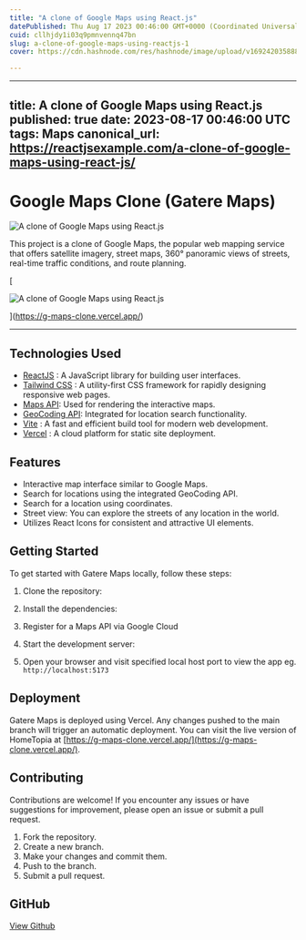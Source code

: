 ```yaml
---
title: "A clone of Google Maps using React.js"
datePublished: Thu Aug 17 2023 00:46:00 GMT+0000 (Coordinated Universal Time)
cuid: cllhjdy1i03q9pmnvennq47bn
slug: a-clone-of-google-maps-using-reactjs-1
cover: https://cdn.hashnode.com/res/hashnode/image/upload/v1692420358883/039faec4-9d66-42a0-b593-41eaf1b976d7.jpeg

---
```


---
title: A clone of Google Maps using React.js
published: true
date: 2023-08-17 00:46:00 UTC
tags: Maps
canonical_url: https://reactjsexample.com/a-clone-of-google-maps-using-react-js/
---

# Google Maps Clone (Gatere Maps)
 ![A clone of Google Maps using React.js](https://cdn.hashnode.com/res/hashnode/image/upload/v1692420358883/039faec4-9d66-42a0-b593-41eaf1b976d7.jpeg)

This project is a clone of Google Maps, the popular web mapping service that offers satellite imagery, street maps, 360° panoramic views of streets, real-time traffic conditions, and route planning.

[

![A clone of Google Maps using React.js](https://cdn.hashnode.com/res/hashnode/image/upload/v1692420360482/cd39a967-87ab-49a0-b1ef-90fa21b5275a.png)

](https://g-maps-clone.vercel.app/)

* * *

## Technologies Used

- [ReactJS](https://react.dev/) : A JavaScript library for building user interfaces.
- [Tailwind CSS](https://tailwindcss.com/) : A utility-first CSS framework for rapidly designing responsive web pages.
- [Maps API](https://developers.google.com/maps/documentation/javascript): Used for rendering the interactive maps.
- [GeoCoding API](https://developers.google.com/maps/documentation/geocoding): Integrated for location search functionality.
- [Vite](https://vitejs.dev/) : A fast and efficient build tool for modern web development.
- [Vercel](https://vercel.com/) : A cloud platform for static site deployment.

## Features

- Interactive map interface similar to Google Maps.
- Search for locations using the integrated GeoCoding API.
- Search for a location using coordinates.
- Street view: You can explore the streets of any location in the world.
- Utilizes React Icons for consistent and attractive UI elements.

## Getting Started

To get started with Gatere Maps locally, follow these steps:

1. Clone the repository:

2. Install the dependencies:

3. Register for a Maps API via Google Cloud

4. Start the development server:

5. Open your browser and visit specified local host port to view the app eg. `http://localhost:5173`

## Deployment

Gatere Maps is deployed using Vercel. Any changes pushed to the main branch will trigger an automatic deployment. You can visit the live version of HomeTopia at [https://g-maps-clone.vercel.app/](https://g-maps-clone.vercel.app/).

## Contributing

Contributions are welcome! If you encounter any issues or have suggestions for improvement, please open an issue or submit a pull request.

1. Fork the repository.
2. Create a new branch.
3. Make your changes and commit them.
4. Push to the branch.
5. Submit a pull request.

## GitHub

[View Github](https://github.com/gateremark/g_maps_clone?ref=reactjsexample.com)